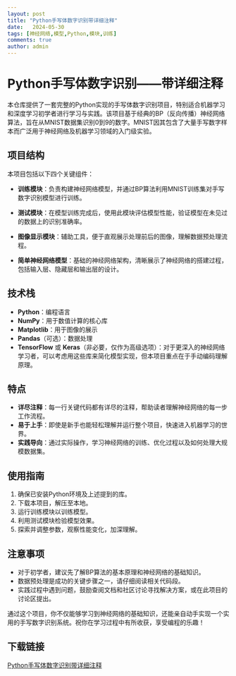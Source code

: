 ```yaml
---
layout: post
title: "Python手写体数字识别带详细注释"
date:   2024-05-30
tags: [神经网络,模型,Python,模块,训练]
comments: true
author: admin
---
```

# Python手写体数字识别——带详细注释

本仓库提供了一套完整的Python实现的手写体数字识别项目，特别适合机器学习和深度学习初学者进行学习与实践。该项目基于经典的BP（反向传播）神经网络算法，旨在从MNIST数据集识别0到9的数字。MNIST因其包含了大量手写数字样本而广泛用于神经网络及机器学习领域的入门级实验。

## 项目结构

本项目包括以下四个关键组件：

- **训练模块**：负责构建神经网络模型，并通过BP算法利用MNIST训练集对手写数字识别模型进行训练。
  
- **测试模块**：在模型训练完成后，使用此模块评估模型性能，验证模型在未见过的数据上的识别准确率。
  
- **图像显示模块**：辅助工具，便于直观展示处理前后的图像，理解数据预处理流程。
  
- **简单神经网络模型**：基础的神经网络架构，清晰展示了神经网络的搭建过程，包括输入层、隐藏层和输出层的设计。

## 技术栈

- **Python**：编程语言
- **NumPy**：用于数值计算的核心库
- **Matplotlib**：用于图像的展示
- **Pandas**（可选）：数据处理
- **TensorFlow** 或 **Keras**（非必要，仅作为高级选项）：对于更深入的神经网络学习者，可以考虑用这些库来简化模型实现，但本项目重点在于手动编码理解原理。

## 特点

- **详尽注释**：每一行关键代码都有详尽的注释，帮助读者理解神经网络的每一步工作流程。
- **易于上手**：即使是新手也能轻松理解并运行整个项目，快速进入机器学习的世界。
- **实践导向**：通过实际操作，学习神经网络的训练、优化过程以及如何处理大规模数据集。

## 使用指南

1. 确保已安装Python环境及上述提到的库。
2. 下载本项目，解压至本地。
3. 运行训练模块以训练模型。
4. 利用测试模块检验模型效果。
5. 探索并调整参数，观察性能变化，加深理解。

## 注意事项

- 对于初学者，建议先了解BP算法的基本原理和神经网络的基础知识。
- 数据预处理是成功的关键步骤之一，请仔细阅读相关代码段。
- 实践过程中遇到问题，鼓励查阅文档和社区讨论寻找解决方案，或在此项目的讨论区提出。

通过这个项目，你不仅能够学习到神经网络的基础知识，还能亲自动手实现一个实用的手写数字识别系统。祝你在学习过程中有所收获，享受编程的乐趣！

## 下载链接

[Python手写体数字识别带详细注释](https://pan.quark.cn/s/b267534f2596)